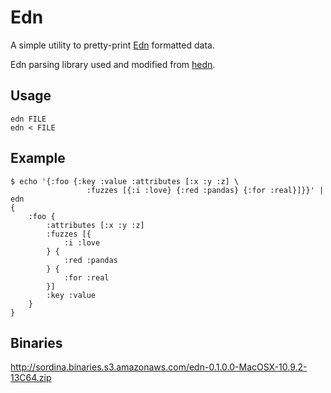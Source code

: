 
# Edn

A simple utility to pretty-print [Edn](https://github.com/edn-format/edn) formatted data.

Edn parsing library used and modified from [hedn](https://bitbucket.org/dpwiz/hedn).

## Usage

	edn FILE
	edn < FILE

## Example

	$ echo '{:foo {:key :value :attributes [:x :y :z] \ 
					 :fuzzes [{:i :love} {:red :pandas} {:for :real}]}}' | edn
	{
		:foo {
			:attributes [:x :y :z]
			:fuzzes [{
				:i :love
			} {
				:red :pandas
			} {
				:for :real
			}]
			:key :value
		}
	}

## Binaries

<http://sordina.binaries.s3.amazonaws.com/edn-0.1.0.0-MacOSX-10.9.2-13C64.zip>
